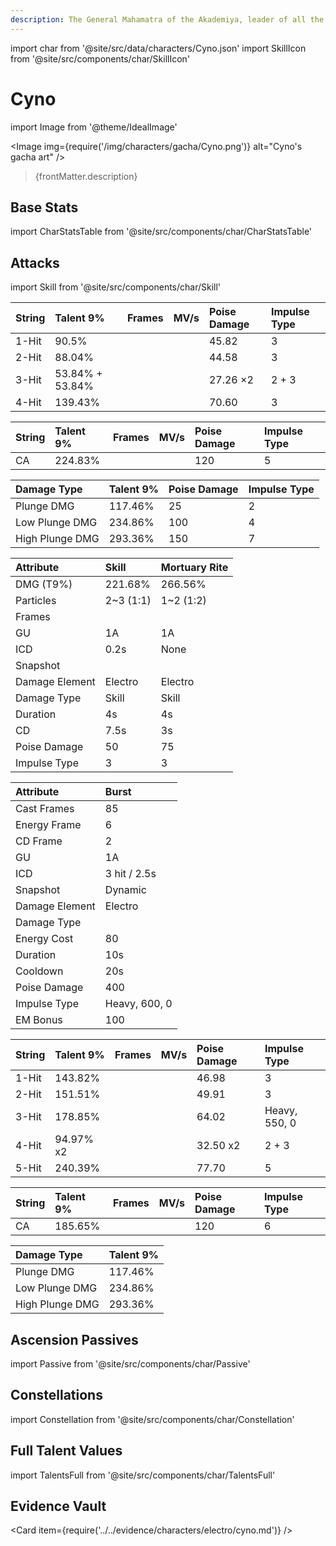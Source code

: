 ```yaml
---
description: The General Mahamatra of the Akademiya, leader of all the Matras. He has a unique sense of humor that never fails to leave a deep impression.
---
```


import char from '@site/src/data/characters/Cyno.json'
import SkillIcon from '@site/src/components/char/SkillIcon'

# Cyno

import Image from '@theme/IdealImage'

<Image img={require('/img/characters/gacha/Cyno.png')} alt="Cyno's gacha art" />
<blockquote>{frontMatter.description}</blockquote>

## Base Stats

import CharStatsTable from '@site/src/components/char/CharStatsTable'

<CharStatsTable char={char} />

## Attacks

import Skill from '@site/src/components/char/Skill'

<Tabs>
<TabItem value='na' label='Normal Attacks'>
<SkillIcon char={char} skill='na' />
<div class='talent-columns'>
<Skill char={char} skill='na' sectionFilter='Normal Attack' />

| String | Talent 9%        | Frames | MV/s      | Poise Damage | Impulse Type  |
| :----- | :--------------- | :----- | :-------- | :----------- | :------------ |
| 1-Hit  | 90.5%            |        |           | 45.82        | 3             |
| 2-Hit  | 88.04%           |        |           | 44.58        | 3             |
| 3-Hit  | 53.84% \+ 53.84% |        |           | 27.26 ×2     | 2 \+ 3        |
| 4-Hit  | 139.43%          |        |           | 70.60        | 3             |

</div>
<div class='talent-columns'>
<Skill char={char} skill='na' sectionFilter='Charged Attack' />

| String | Talent 9%        | Frames | MV/s      | Poise Damage | Impulse Type |
| :----- | :--------------- | :----- | :-------- | :----------- | :----------- |
| CA     | 224.83%          |        |           | 120          | 5            |

</div>
<div class='talent-columns'>
<Skill char={char} skill='na' sectionFilter='Plunging Attack' />

| Damage Type     | Talent 9% | Poise Damage | Impulse Type |
| :-------------- | :-------- | :----------- | :----------- |
| Plunge DMG      | 117.46%   | 25           | 2            |
| Low Plunge DMG  | 234.86%   | 100          | 4            |
| High Plunge DMG | 293.36%   | 150          | 7            |

</div>

</TabItem>

<TabItem value='e' label='Skill'>
<SkillIcon char={char} skill='e' />
<div class='talent-columns'>
<Skill char={char} skill='e' />

| Attribute                 | Skill       | Mortuary Rite |
| :-----------------------  | :---------- | :------------ |
| DMG \(T9%\)               | 221.68%     | 266.56%       |
| Particles                 | 2~3 \(1:1\) | 1~2 \(1:2\)   |
| Frames                    |             |               |
| GU                        | 1A          | 1A            |
| ICD                       | 0.2s        | None          |
| Snapshot                  |             |               |
| Damage Element            | Electro     | Electro       |
| Damage Type               | Skill       | Skill         |
| Duration                  | 4s          | 4s            |
| CD                        | 7.5s        | 3s            |
| Poise Damage              | 50          | 75            |
| Impulse Type              | 3           | 3             |

</div>

</TabItem>

<TabItem value='q' label='Burst'>
<SkillIcon char={char} skill='q' />
<div class='talent-columns'>
<Skill char={char} skill='q'/>

| Attribute         | Burst           |
| :---------------- | :-------------- |
| Cast Frames       | 85              |
| Energy Frame      | 6               |
| CD Frame          | 2               |
| GU                | 1A              |
| ICD               | 3 hit / 2.5s    |
| Snapshot          | Dynamic         |
| Damage Element    | Electro         |
| Damage Type       |                 |
| Energy Cost       | 80              |
| Duration          | 10s             |
| Cooldown          | 20s             |
| Poise Damage      | 400             |
| Impulse Type      | Heavy, 600, 0   |
| EM Bonus          | 100             |

</div>

| String     | Talent 9% | Frames | MV/s      | Poise Damage | Impulse Type  |
| :--------- | :-------- | :----- | :-------- | :----------- | :------------ |
| 1-Hit      | 143.82%   |        |           | 46.98        | 3             |
| 2-Hit      | 151.51%   |        |           | 49.91        | 3             |
| 3-Hit      | 178.85%   |        |           | 64.02        | Heavy, 550, 0 |
| 4-Hit      | 94.97% x2 |        |           | 32.50 x2     | 2 \+ 3        |
| 5-Hit      | 240.39%   |        |           | 77.70        | 5             |

| String | Talent 9%        | Frames | MV/s      | Poise Damage | Impulse Type |
| :----- | :--------------- | :----- | :-------- | :----------- | :----------- |
| CA     | 185.65%          |        |           | 120          | 6            |

| Damage Type     | Talent 9% |
| :-------------- | :-------- |
| Plunge DMG      | 117.46%   |
| Low Plunge DMG  | 234.86%   |
| High Plunge DMG | 293.36%   |

</TabItem>
</Tabs>

## Ascension Passives

import Passive from '@site/src/components/char/Passive'

<Tabs>
<TabItem value='passive' label='Passive'>
<Passive char={char} passive={2} />
</TabItem>

<TabItem value='a1' label='Ascension 1'>
<Passive char={char} passive={0} />
</TabItem>

<TabItem value="a4" label="Ascension 4">
<Passive char={char} passive={1} />
</TabItem>
</Tabs>

## Constellations

import Constellation from '@site/src/components/char/Constellation'

<Tabs>
<TabItem value='c1' label='C1'>
<Constellation char={char} constellation={1} />
</TabItem>

<TabItem value='c2' label='C2'>
<Constellation char={char} constellation={2} />
</TabItem>

<TabItem value='c3' label='C3'>
<Constellation char={char} constellation={3} />
</TabItem>

<TabItem value='c4' label='C4'>
<Constellation char={char} constellation={4} />
</TabItem>

<TabItem value='c5' label='C5'>
<Constellation char={char} constellation={5} />
</TabItem>

<TabItem value='c6' label='C6'>
<Constellation char={char} constellation={6} />
</TabItem>
</Tabs>

## Full Talent Values

import TalentsFull from '@site/src/components/char/TalentsFull'

<TalentsFull char={char}/>

## Evidence Vault

<Card item={require('../../evidence/characters/electro/cyno.md')} />

